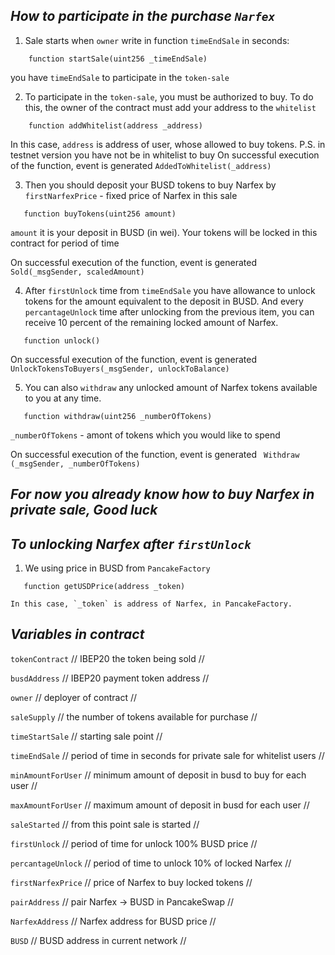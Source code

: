 ## ***How to participate in the purchase `Narfex`***
1. Sale starts when `owner` write in function `timeEndSale` in seconds:
```solidity
    function startSale(uint256 _timeEndSale)
```
 you have `timeEndSale` to participate in the `token-sale`

2. To participate in the `token-sale`, you must be authorized to buy. To do this, the owner of the contract must add your address to the `whitelist`
```solidity
    function addWhitelist(address _address)
```
   In this case, `address` is address of user, whose allowed to buy tokens.
    P.S. in testnet version you have not be in whitelist to buy
On successful execution of the function, event is generated
`AddedToWhitelist(_address)`
   

3. Then you should deposit your BUSD tokens to buy Narfex by `firstNarfexPrice` - fixed price of Narfex in this sale
```solidity
   function buyTokens(uint256 amount)
```
   `amount` it is your deposit in BUSD (in wei). Your tokens will be locked in this contract for period of time
   
On successful execution of the function, event is generated
`Sold(_msgSender, scaledAmount)`
   
4. After `firstUnlock` time from `timeEndSale` you have allowance to unlock tokens for the amount equivalent to the deposit in BUSD. And every `percantageUnlock` time after unlocking from the previous item, you can receive 10 percent of the remaining locked amount of Narfex.
```solidity
   function unlock()
```

On successful execution of the function, event is generated
`UnlockTokensToBuyers(_msgSender, unlockToBalance)`

5. You can also `withdraw` any unlocked amount of Narfex tokens available to you at any time.   
```solidity
   function withdraw(uint256 _numberOfTokens)
```
   `_numberOfTokens` - amont of tokens which you would like to spend
   
On successful execution of the function, event is generated
` Withdraw (_msgSender, _numberOfTokens)`

## ***For now you already know how to buy Narfex in private sale, Good luck***

## ***To unlocking Narfex after `firstUnlock`***
1. We using price in BUSD from `PancakeFactory`
```solidity
   function getUSDPrice(address _token)
```
    In this case, `_token` is address of Narfex, in PancakeFactory.
    
## ***Variables in contract***

`tokenContract`  // IBEP20 the token being sold //

`busdAddress` // IBEP20 payment token address //

`owner` // deployer of contract //

`saleSupply` // the number of tokens available for purchase //

`timeStartSale` // starting sale point //

`timeEndSale` // period of time in seconds for private sale for whitelist users //

`minAmountForUser` // minimum amount of deposit in busd to buy for each user //

`maxAmountForUser` // maximum amount of deposit in busd for each user //

`saleStarted` // from this point sale is started //

`firstUnlock` // period of time for unlock 100% BUSD price //

`percantageUnlock` // period of time to unlock 10% of locked Narfex //

`firstNarfexPrice` // price of Narfex to buy locked tokens //

`pairAddress` // pair Narfex -> BUSD in PancakeSwap //

`NarfexAddress` // Narfex address for BUSD price //

`BUSD` // BUSD address in current network //

